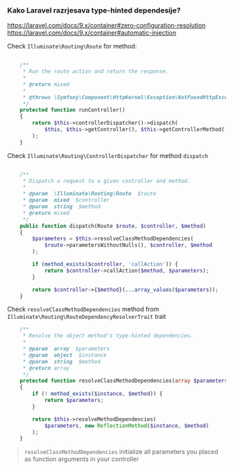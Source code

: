 ### Kako Laravel razrjesava type-hinted dependesije?

https://laravel.com/docs/9.x/container#zero-configuration-resolution
https://laravel.com/docs/9.x/container#automatic-injection

Check `Illuminate\Routing\Route` for method:

```php

    /**
     * Run the route action and return the response.
     *
     * @return mixed
     *
     * @throws \Symfony\Component\HttpKernel\Exception\NotFoundHttpException
     */
    protected function runController()
    {
        return $this->controllerDispatcher()->dispatch(
            $this, $this->getController(), $this->getControllerMethod()
        );
    }
```

Check `Illuminate\Routing\ControllerDispatcher` for method `dispatch`

```php

    /**
     * Dispatch a request to a given controller and method.
     *
     * @param  \Illuminate\Routing\Route  $route
     * @param  mixed  $controller
     * @param  string  $method
     * @return mixed
     */
    public function dispatch(Route $route, $controller, $method)
    {
        $parameters = $this->resolveClassMethodDependencies(
            $route->parametersWithoutNulls(), $controller, $method
        );

        if (method_exists($controller, 'callAction')) {
            return $controller->callAction($method, $parameters);
        }

        return $controller->{$method}(...array_values($parameters));
    }
```

Check `resolveClassMethodDependencies` method from `Illuminate\Routing\RouteDependencyResolverTrait` trait

```php
    /**
     * Resolve the object method's type-hinted dependencies.
     *
     * @param  array  $parameters
     * @param  object  $instance
     * @param  string  $method
     * @return array
     */
    protected function resolveClassMethodDependencies(array $parameters, $instance, $method)
    {
        if (! method_exists($instance, $method)) {
            return $parameters;
        }

        return $this->resolveMethodDependencies(
            $parameters, new ReflectionMethod($instance, $method)
        );
    }
```

> `resolveClassMethodDependencies` initialize all parameters you placed as function arguments in your controller



